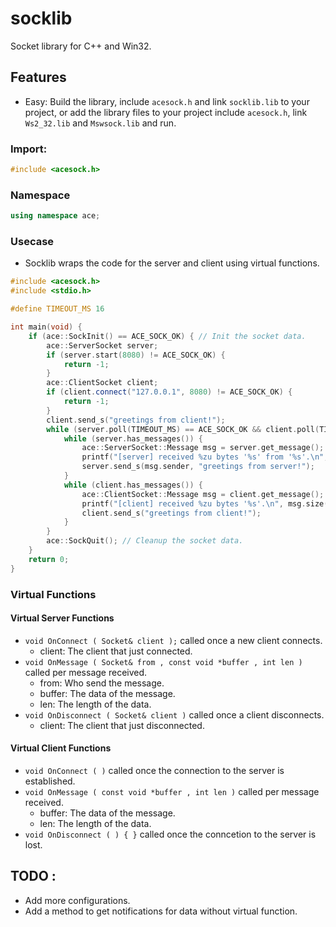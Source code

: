 # socklib
Socket library for C++ and Win32.

## Features
* Easy: Build the library, include `acesock.h` and link `socklib.lib` to your project, or add the library files to your project include `acesock.h`, link `Ws2_32.lib` and `Mswsock.lib` and run.

### Import:
```cpp
#include <acesock.h>
```

### Namespace

```cpp
using namespace ace;
```

### Usecase

* Socklib wraps the code for the server and client using virtual functions.

```cpp
#include <acesock.h>
#include <stdio.h>

#define TIMEOUT_MS 16

int main(void) {
	if (ace::SockInit() == ACE_SOCK_OK) { // Init the socket data.
		ace::ServerSocket server;
		if (server.start(8080) != ACE_SOCK_OK) {
			return -1;
		}
		ace::ClientSocket client;
		if (client.connect("127.0.0.1", 8080) != ACE_SOCK_OK) {
			return -1;
		}
		client.send_s("greetings from client!");
		while (server.poll(TIMEOUT_MS) == ACE_SOCK_OK && client.poll(TIMEOUT_MS) == ACE_SOCK_OK) {
			while (server.has_messages()) {
				ace::ServerSocket::Message msg = server.get_message();
				printf("[server] received %zu bytes '%s' from '%s'.\n", msg.message.size(), (const char *)msg.message.data(), msg.sender.name().c_str());
				server.send_s(msg.sender, "greetings from server!");
			}
			while (client.has_messages()) {
				ace::ClientSocket::Message msg = client.get_message();
				printf("[client] received %zu bytes '%s'.\n", msg.size(), msg.data());
				client.send_s("greetings from client!");
			}
		}
		ace::SockQuit(); // Cleanup the socket data.
	}
	return 0;
}
```

### Virtual Functions

#### Virtual Server Functions

* `void OnConnect ( Socket& client );` called once a new client connects.
    * client: The client that just connected.
* `void OnMessage ( Socket& from , const void *buffer , int len )` called per message received.
    * from: Who send the message.
    * buffer: The data of the message.
    * len: The length of the data.
* `void OnDisconnect ( Socket& client )` called once a client disconnects.
    * client: The client that just disconnected.

#### Virtual Client Functions

* `void OnConnect ( )` called once the connection to the server is established.
* `void OnMessage ( const void *buffer , int len )` called per message received.
    * buffer: The data of the message.
    * len: The length of the data.
* `void OnDisconnect ( ) { }` called once the conncetion to the server is lost.

## TODO :
  * Add more configurations.
  * Add a method to get notifications for data without virtual function.
